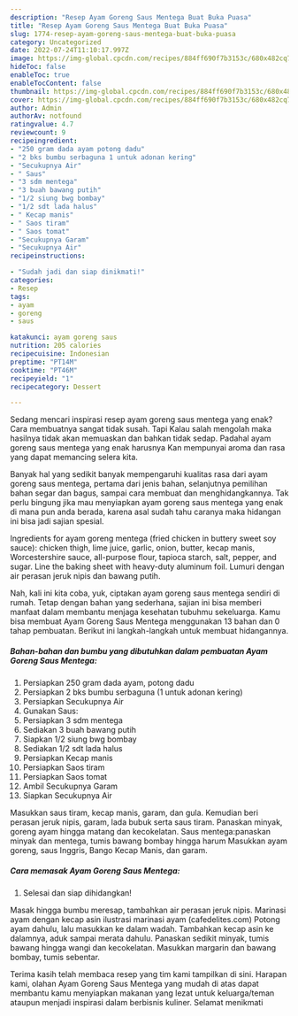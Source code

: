 ```yaml
---
description: "Resep Ayam Goreng Saus Mentega Buat Buka Puasa"
title: "Resep Ayam Goreng Saus Mentega Buat Buka Puasa"
slug: 1774-resep-ayam-goreng-saus-mentega-buat-buka-puasa
category: Uncategorized
date: 2022-07-24T11:10:17.997Z
image: https://img-global.cpcdn.com/recipes/884ff690f7b3153c/680x482cq70/ayam-goreng-saus-mentega-foto-resep-utama.jpg
hideToc: false
enableToc: true
enableTocContent: false
thumbnail: https://img-global.cpcdn.com/recipes/884ff690f7b3153c/680x482cq70/ayam-goreng-saus-mentega-foto-resep-utama.jpg
cover: https://img-global.cpcdn.com/recipes/884ff690f7b3153c/680x482cq70/ayam-goreng-saus-mentega-foto-resep-utama.jpg
author: Admin
authorAv: notfound
ratingvalue: 4.7
reviewcount: 9
recipeingredient:
- "250 gram dada ayam potong dadu"
- "2 bks bumbu serbaguna 1 untuk adonan kering"
- "Secukupnya Air"
- " Saus"
- "3 sdm mentega"
- "3 buah bawang putih"
- "1/2 siung bwg bombay"
- "1/2 sdt lada halus"
- " Kecap manis"
- " Saos tiram"
- " Saos tomat"
- "Secukupnya Garam"
- "Secukupnya Air"
recipeinstructions:

- "Sudah jadi dan siap dinikmati!"
categories:
- Resep
tags:
- ayam
- goreng
- saus

katakunci: ayam goreng saus 
nutrition: 205 calories
recipecuisine: Indonesian
preptime: "PT14M"
cooktime: "PT46M"
recipeyield: "1"
recipecategory: Dessert

---
```



Sedang mencari inspirasi resep ayam goreng saus mentega yang enak? Cara membuatnya sangat tidak susah. Tapi Kalau salah mengolah maka hasilnya tidak akan memuaskan dan bahkan tidak sedap. Padahal ayam goreng saus mentega yang enak harusnya Kan mempunyai aroma dan rasa yang dapat memancing selera kita.


Banyak hal yang sedikit banyak mempengaruhi kualitas rasa dari ayam goreng saus mentega, pertama dari jenis bahan, selanjutnya pemilihan bahan segar dan bagus, sampai cara membuat dan menghidangkannya. Tak perlu bingung jika mau menyiapkan ayam goreng saus mentega yang enak di mana pun anda berada, karena asal sudah tahu caranya maka hidangan ini bisa jadi sajian spesial.

Ingredients for ayam goreng mentega (fried chicken in buttery sweet soy sauce): chicken thigh, lime juice, garlic, onion, butter, kecap manis, Worcestershire sauce, all-purpose flour, tapioca starch, salt, pepper, and sugar. Line the baking sheet with heavy-duty aluminum foil. Lumuri dengan air perasan jeruk nipis dan bawang putih.


Nah, kali ini kita coba, yuk, ciptakan ayam goreng saus mentega sendiri di rumah. Tetap dengan bahan yang sederhana, sajian ini bisa memberi manfaat dalam membantu menjaga kesehatan tubuhmu sekeluarga. Kamu bisa membuat Ayam Goreng Saus Mentega menggunakan 13 bahan dan 0 tahap pembuatan. Berikut ini langkah-langkah untuk membuat hidangannya.

<!--inarticleads1-->

##### Bahan-bahan dan bumbu yang dibutuhkan dalam pembuatan Ayam Goreng Saus Mentega:

1. Persiapkan 250 gram dada ayam, potong dadu
1. Persiapkan 2 bks bumbu serbaguna (1 untuk adonan kering)
1. Persiapkan Secukupnya Air
1. Gunakan  Saus:
1. Persiapkan 3 sdm mentega
1. Sediakan 3 buah bawang putih
1. Siapkan 1/2 siung bwg bombay
1. Sediakan 1/2 sdt lada halus
1. Persiapkan  Kecap manis
1. Persiapkan  Saos tiram
1. Persiapkan  Saos tomat
1. Ambil Secukupnya Garam
1. Siapkan Secukupnya Air


Masukkan saus tiram, kecap manis, garam, dan gula. Kemudian beri perasan jeruk nipis, garam, lada bubuk serta saus tiram. Panaskan minyak, goreng ayam hingga matang dan kecokelatan. Saus mentega:panaskan minyak dan mentega, tumis bawang bombay hingga harum Masukkan ayam goreng, saus Inggris, Bango Kecap Manis, dan garam. 

<!--inarticleads2-->

##### Cara memasak Ayam Goreng Saus Mentega:


1. Selesai dan siap dihidangkan!

Masak hingga bumbu meresap, tambahkan air perasan jeruk nipis. Marinasi ayam dengan kecap asin ilustrasi marinasi ayam (cafedelites.com) Potong ayam dahulu, lalu masukkan ke dalam wadah. Tambahkan kecap asin ke dalamnya, aduk sampai merata dahulu. Panaskan sedikit minyak, tumis bawang hingga wangi dan kecokelatan. Masukkan margarin dan bawang bombay, tumis sebentar. 

Terima kasih telah membaca resep yang tim kami tampilkan di sini. Harapan kami, olahan Ayam Goreng Saus Mentega yang mudah di atas dapat membantu kamu menyiapkan makanan yang lezat untuk keluarga/teman ataupun menjadi inspirasi dalam berbisnis kuliner. Selamat menikmati
